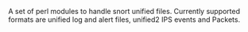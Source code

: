 A set of perl modules to handle snort unified files. Currently supported formats are unified log and alert files, unified2 IPS events and Packets.
